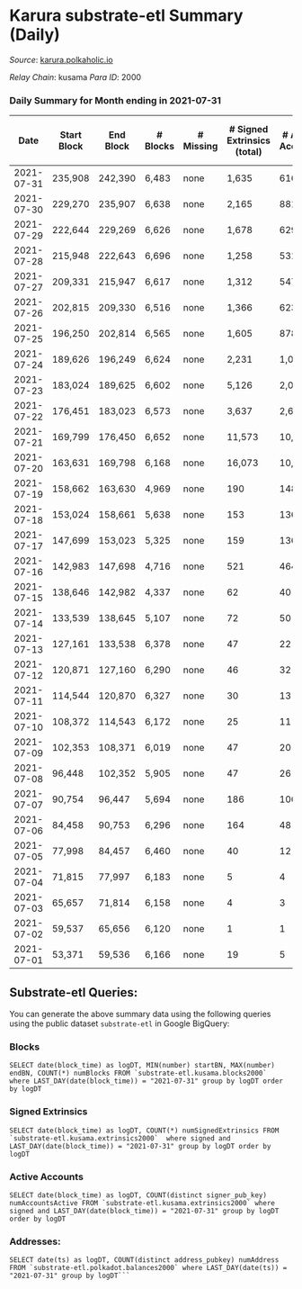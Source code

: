 # Karura substrate-etl Summary (Daily)

_Source_: [karura.polkaholic.io](https://karura.polkaholic.io)

*Relay Chain*: kusama
*Para ID*: 2000



### Daily Summary for Month ending in 2021-07-31


| Date | Start Block | End Block | # Blocks | # Missing | # Signed Extrinsics (total) | # Active Accounts | # Addresses with Balances | # Events | # Transfers | # XCM Transfers In | # XCM Transfers Out |
| ---- | ----------- | --------- | -------- | --------- | --------------------------- | ----------------- | ------------------------- | -------- | ----------- | ------------------ | ------------------- |
| 2021-07-31 | 235,908 | 242,390 | 6,483 | none  | 1,635 | 616 |  | 22,246 | 2,113 ($682,456) |   | 80 ($1,029,505) |
| 2021-07-30 | 229,270 | 235,907 | 6,638 | none  | 2,165 | 881 |  | 25,400 | 2,722 ($1,923,284) |   | 92 ($1,058,110) |
| 2021-07-29 | 222,644 | 229,269 | 6,626 | none  | 1,678 | 629 |  | 21,685 | 1,757 ($1,462,211) |   | 77 ($578,156) |
| 2021-07-28 | 215,948 | 222,643 | 6,696 | none  | 1,258 | 531 |  | 19,771 | 1,285 ($629,258) |   | 74 ($128,826) |
| 2021-07-27 | 209,331 | 215,947 | 6,617 | none  | 1,312 | 547 |  | 20,168 | 1,465 ($1,851,929) |   | 42 ($149,096) |
| 2021-07-26 | 202,815 | 209,330 | 6,516 | none  | 1,366 | 623 |  | 20,100 | 1,481 ($1,114,597) |   | 57 ($274,495) |
| 2021-07-25 | 196,250 | 202,814 | 6,565 | none  | 1,605 | 878 |  | 21,092 | 1,805 ($729,325) |   | 23 ($678,640) |
| 2021-07-24 | 189,626 | 196,249 | 6,624 | none  | 2,231 | 1,020 |  | 24,327 | 2,335 ($973,300) |   | 83 ($1,037,250) |
| 2021-07-23 | 183,024 | 189,625 | 6,602 | none  | 5,126 | 2,025 |  | 37,955 | 5,239 ($7,176,540) |   | 138 ($1,490,878) |
| 2021-07-22 | 176,451 | 183,023 | 6,573 | none  | 3,637 | 2,616 |  | 31,060 | 3,373 ($1,816,130) |   | 17 ($66,163.53) |
| 2021-07-21 | 169,799 | 176,450 | 6,652 | none  | 11,573 | 10,218 |  | 75,274 | 11,043 ($1,136,187) |   | 9 ($34,972.60) |
| 2021-07-20 | 163,631 | 169,798 | 6,168 | none  | 16,073 | 10,857 |  | 77,183 | 14,264 ($12,159,686) |   | 12 ($25,160.28) |
| 2021-07-19 | 158,662 | 163,630 | 4,969 | none  | 190 | 148 |  | 10,637 | 56 ($9,925.84) |   | 1 ($1,661.09) |
| 2021-07-18 | 153,024 | 158,661 | 5,638 | none  | 153 | 136 |  | 11,991 | 80 ($13,001.66) |   |   |
| 2021-07-17 | 147,699 | 153,023 | 5,325 | none  | 159 | 136 |  | 11,483 | 95 ($125,321) |   |   |
| 2021-07-16 | 142,983 | 147,698 | 4,716 | none  | 521 | 464 |  | 11,046 | 99 ($25,843.91) |   | 3 ($34.74) |
| 2021-07-15 | 138,646 | 142,982 | 4,337 | none  | 62 | 40 |  | 9,592 | 65 ($127,559) |   | 10 ($933.59) |
| 2021-07-14 | 133,539 | 138,645 | 5,107 | none  | 72 | 50 |  | 11,366 | 105 ($17,909.77) |   | 12 ($1,251.05) |
| 2021-07-13 | 127,161 | 133,538 | 6,378 | none  | 47 | 22 |  | 13,362 | 133 ($17,965.22) |   | 1 ($3.30) |
| 2021-07-12 | 120,871 | 127,160 | 6,290 | none  | 46 | 32 |  | 12,709 | 7 ($1,036.59) |   |   |
| 2021-07-11 | 114,544 | 120,870 | 6,327 | none  | 30 | 13 |  | 13,766 | 290 ($32,155.42) |   |   |
| 2021-07-10 | 108,372 | 114,543 | 6,172 | none  | 25 | 11 |  | 12,454 |   |   |   |
| 2021-07-09 | 102,353 | 108,371 | 6,019 | none  | 47 | 20 |  | 13,651 | 478 ($861,039) |   |   |
| 2021-07-08 | 96,448 | 102,352 | 5,905 | none  | 47 | 26 |  | 12,214 | 78 ($21,599,339) |   |   |
| 2021-07-07 | 90,754 | 96,447 | 5,694 | none  | 186 | 106 |  | 24,531 | 4,580 ($962,647) |   |   |
| 2021-07-06 | 84,458 | 90,753 | 6,296 | none  | 164 | 48 |  | 79,338 | 26,796 ($7,521,418) |   |   |
| 2021-07-05 | 77,998 | 84,457 | 6,460 | none  | 40 | 12 |  | 13,026 | 3 ($0.21) |   |   |
| 2021-07-04 | 71,815 | 77,997 | 6,183 | none  | 5 | 4 |  | 12,403 |   |   |   |
| 2021-07-03 | 65,657 | 71,814 | 6,158 | none  | 4 | 3 |  | 12,327 |   |   |   |
| 2021-07-02 | 59,537 | 65,656 | 6,120 | none  | 1 | 1 |  | 12,245 |   |   |   |
| 2021-07-01 | 53,371 | 59,536 | 6,166 | none  | 19 | 5 |  | 12,408 |   |   | 4 ($206.61) |

## Substrate-etl Queries:
You can generate the above summary data using the following queries using the public dataset `substrate-etl` in Google BigQuery:


### Blocks
```
SELECT date(block_time) as logDT, MIN(number) startBN, MAX(number) endBN, COUNT(*) numBlocks FROM `substrate-etl.kusama.blocks2000`  where LAST_DAY(date(block_time)) = "2021-07-31" group by logDT order by logDT
```


### Signed Extrinsics
```
SELECT date(block_time) as logDT, COUNT(*) numSignedExtrinsics FROM `substrate-etl.kusama.extrinsics2000`  where signed and LAST_DAY(date(block_time)) = "2021-07-31" group by logDT order by logDT
```


### Active Accounts
```
SELECT date(block_time) as logDT, COUNT(distinct signer_pub_key) numAccountsActive FROM `substrate-etl.kusama.extrinsics2000` where signed and LAST_DAY(date(block_time)) = "2021-07-31" group by logDT order by logDT
```


### Addresses:
```
SELECT date(ts) as logDT, COUNT(distinct address_pubkey) numAddress FROM `substrate-etl.polkadot.balances2000` where LAST_DAY(date(ts)) = "2021-07-31" group by logDT```

